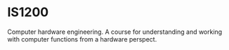 # IS1200
Computer hardware engineering. A course for understanding and working with computer functions from a hardware perspect.
